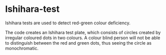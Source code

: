 # Ishihara-test
Ishihara tests are used to detect red-green colour deficiency.

The code creates an Ishihara test plate, which consists of circles created by irregular coloured dots in two colours.
A colour blind person will not be able to distinguish between the red and green dots, thus seeing the circle as monochromatic.